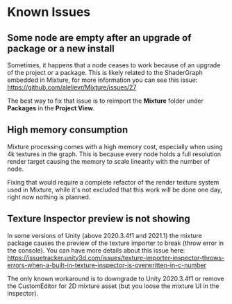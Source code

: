 # Known Issues

## Some node are empty after an upgrade of package or a new install

Sometimes, it happens that a node ceases to work because of an upgrade of the project or a package. This is likely related to the ShaderGraph embedded in Mixture, for more information you can see this issue: https://github.com/alelievr/Mixture/issues/27

The best way to fix that issue is to reimport the **Mixture** folder under **Packages** in the **Project View**.

## High memory consumption

Mixture processing comes with a high memory cost, especially when using 4k textures in the graph. This is because every node holds a full resolution render target causing the memory to scale linearity with the number of node.

Fixing that would require a complete refactor of the render texture system used in Mixture, while it's not excluded that this work will be done one day, right now nothing is planned.

## Texture Inspector preview is not showing

In some versions of Unity (above 2020.3.4f1 and 2021.1) the mixture package causes the preview of the texture importer to break (throw error in the console).
You can have more details about this issue here: https://issuetracker.unity3d.com/issues/texture-importer-inspector-throws-errors-when-a-built-in-texture-inspector-is-overwritten-in-c-number

The only known workaround is to downgrade to Unity 2020.3.4f1 or remove the CustomEditor for 2D mixture asset (but you loose the mixture UI in the inspector).